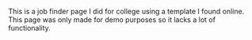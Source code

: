This is a job finder page I did for college using a template I found online. This page was only made for demo purposes so it lacks a lot of functionality.
